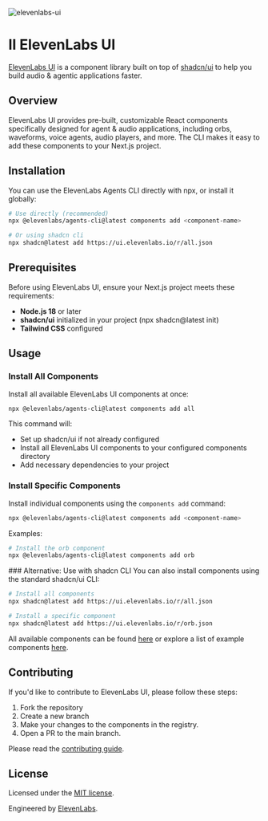 ![elevenlabs-ui](https://github.com/user-attachments/assets/a5b73bfc-b0a3-4b4e-8915-f90a086c5723)

# II ElevenLabs UI

[ElevenLabs UI](https://ui.elevenlabs.io) is a component library built on top of [shadcn/ui](https://ui.shadcn.com/) to help you build audio & agentic applications faster.

## Overview

ElevenLabs UI provides pre-built, customizable React components specifically designed for agent & audio applications, including orbs, waveforms, voice agents, audio players, and more. 
The CLI makes it easy to add these components to your Next.js project.

## Installation
You can use the ElevenLabs Agents CLI directly with npx, or install it globally:
```bash
# Use directly (recommended)
npx @elevenlabs/agents-cli@latest components add <component-name>

# Or using shadcn cli
npx shadcn@latest add https://ui.elevenlabs.io/r/all.json
```

## Prerequisites
Before using ElevenLabs UI, ensure your Next.js project meets these requirements:
- **Node.js 18** or later
- **shadcn/ui** initialized in your project (npx shadcn@latest init)
- **Tailwind CSS** configured

## Usage

### Install All Components
Install all available ElevenLabs UI components at once:
```bash
npx @elevenlabs/agents-cli@latest components add all
```
This command will:
- Set up shadcn/ui if not already configured
- Install all ElevenLabs UI components to your configured components directory
- Add necessary dependencies to your project

### Install Specific Components
Install individual components using the `components add` command:
```bash
npx @elevenlabs/agents-cli@latest components add <component-name>
```
Examples:
```bash
# Install the orb component
npx @elevenlabs/agents-cli@latest components add orb
```

### Alternative: Use with shadcn CLI
You can also install components using the standard shadcn/ui CLI:
```bash
# Install all components
npx shadcn@latest add https://ui.elevenlabs.io/r/all.json

# Install a specific component
npx shadcn@latest add https://ui.elevenlabs.io/r/orb.json
```

All available components can be found [here](https://ui.elevenlabs.io/docs/components) or explore a list of example components [here](https://ui.elevenlabs.io/blocks).

## Contributing

If you'd like to contribute to ElevenLabs UI, please follow these steps:

1. Fork the repository
2. Create a new branch
3. Make your changes to the components in the registry.
4. Open a PR to the main branch.

Please read the [contributing guide](/CONTRIBUTING.md).

## License

Licensed under the [MIT license](https://github.com/elevenlabs/ui/blob/main/LICENSE.md).

Engineered by [ElevenLabs](https://elevenlabs.io).
